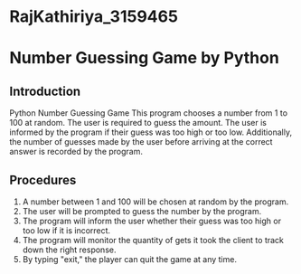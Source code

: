 # RajKathiriya_3159465
# Number Guessing Game by Python
## Introduction
Python Number Guessing Game This program chooses a number from 1 to 100 at random. The user is required to guess the amount. The user is informed by the program if their guess was too high or too low. Additionally, the number of guesses made by the user before arriving at the correct answer is recorded by the program.

## Procedures 
1. A number between 1 and 100 will be chosen at random by the program.
2. The user will be prompted to guess the number by the program.
3. The program will inform the user whether their guess was too high or too low if it is incorrect.
4. The program will monitor the quantity of gets it took the client to track down the right response.
5. By typing "exit," the player can quit the game at any time.
